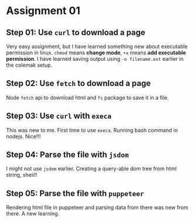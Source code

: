 # Assignment 01

## Step 01: Use `curl` to download a page

Very easy assignment, but I have learned something new about executable permission in linux. `chmod` means **change mode**, `+x` means **add executable permission**. I have learned saving output using `-o filename.ext` earlier in the colemak setup.

## Step 02: Use `fetch` to download a page

Node `fetch` api to download html and `fs` package to save it in a file.

## Step 03: Use `curl` with `execa`

This was new to me. First time to use `execa`. Running bash command in nodejs. Nice!!!

## Step 04: Parse the file with `jsdom`

I might not use `jsdom` earlier. Creating a query-able dom tree from html string, sheii!!

## Step 05: Parse the file with `puppeteer`

Rendering html file in puppeteer and parsing data from there was new from there. A new learning.